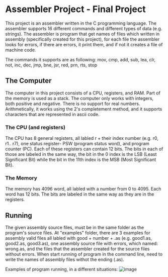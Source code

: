 # Assembler Project - Final Project
This project is an assembler written in the C programming language.
The assembler supports 16 different commands and different types of data (e.g. strings). 
The assembler is program that get names of files which written in assembly (specifically created for this project), for each file the assembler looks for errors, if there are errors, it print them, and if not it creates a file of machine code.

The commands it supports are as following: mov, cmp, add, sub, lea, clr, not, inc, dec, jmp, bne, jsr, red, prn, rts, stop

## The Computer
The computer in this project consists of a CPU, registers, and RAM. Part of the memory is used as a stack. The computer only works with integers, both positive and negative. There is no support for real numbers. Arithmetically, it works using the 2's completement method, and it supports characters that are represented in ascii code.

### The CPU (and registers)
The CPU has 8 general registers, all labled r + their index number (e.g. r0, r1.. r7), one status register- PSW (program status word), and program counter (PC). Each of these registers can contain 12 bits. The bits in each of those are labeled in the same way, the bit in the 0 index is the LSB (Least Significant Bit) while the bit in the 11th index is the MSB (Most Significant Bit).

### The Memory
The memory has 4096 word, all labled with a number from 0 to 4095. Each word has 12 bits. The bits are labeled in the same way as they are in the registers.

## Running
The given assembly source files, must be in the same folder as the program's source files.
At "examples" folder, there are 3 examples for assembly valid files all labled with good + number + .as (e.g. good1.as, good2.as, good3.as), one assembly source file with errors, which named: wrong.as, and the files that the assembler created for the source files without errors.
When start running of program in the command line, need to write the names of assembly files withot the ending (.as).

Examples of program running, in a different situations:
![image](https://github.com/mich153/Assembler/assets/148886575/8f74b4c6-85ac-4e23-8af3-163e1f44929e)


